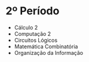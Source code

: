 # 2º Período
- Cálculo 2
- Computação 2
- Circuitos Lógicos 
- Matemática Combinatória
- Organização da Informação
